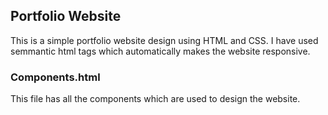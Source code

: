
 ## Portfolio Website
 This is a simple portfolio website design using HTML and CSS.
 I have used semmantic html tags which automatically makes the website responsive.
 ### Components.html
 This file has all the components which are used to design the website.
